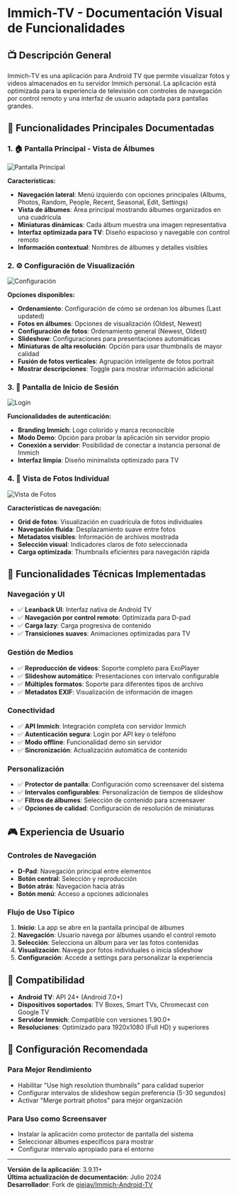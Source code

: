 # Immich-TV - Documentación Visual de Funcionalidades

## 📺 Descripción General

Immich-TV es una aplicación para Android TV que permite visualizar fotos y videos almacenados en tu servidor Immich personal. La aplicación está optimizada para la experiencia de televisión con controles de navegación por control remoto y una interfaz de usuario adaptada para pantallas grandes.

## 🎯 Funcionalidades Principales Documentadas

### 1. 🏠 Pantalla Principal - Vista de Álbumes

![Pantalla Principal](https://github.com/user-attachments/assets/af51aa91-f8ec-4e63-9c4e-9cc017913f30)

**Características:**
- **Navegación lateral**: Menú izquierdo con opciones principales (Albums, Photos, Random, People, Recent, Seasonal, Edit, Settings)
- **Vista de álbumes**: Área principal mostrando álbumes organizados en una cuadrícula
- **Miniaturas dinámicas**: Cada álbum muestra una imagen representativa
- **Interfaz optimizada para TV**: Diseño espacioso y navegable con control remoto
- **Información contextual**: Nombres de álbumes y detalles visibles

### 2. ⚙️ Configuración de Visualización

![Configuración](https://github.com/user-attachments/assets/ca3716d3-fe0c-4b65-99f3-a28ca508e28c)

**Opciones disponibles:**
- **Ordenamiento**: Configuración de cómo se ordenan los álbumes (Last updated)
- **Fotos en álbumes**: Opciones de visualización (Oldest, Newest)
- **Configuración de fotos**: Ordenamiento general (Newest, Oldest)
- **Slideshow**: Configuraciones para presentaciones automáticas
- **Miniaturas de alta resolución**: Opción para usar thumbnails de mayor calidad
- **Fusión de fotos verticales**: Agrupación inteligente de fotos portrait
- **Mostrar descripciones**: Toggle para mostrar información adicional

### 3. 🔐 Pantalla de Inicio de Sesión

![Login](https://github.com/user-attachments/assets/cbaf81b4-52ac-42ed-87bb-1602f515eca3)

**Funcionalidades de autenticación:**
- **Branding Immich**: Logo colorido y marca reconocible
- **Modo Demo**: Opción para probar la aplicación sin servidor propio
- **Conexión a servidor**: Posibilidad de conectar a instancia personal de Immich
- **Interfaz limpia**: Diseño minimalista optimizado para TV

### 4. 📸 Vista de Fotos Individual

![Vista de Fotos](https://github.com/user-attachments/assets/b27ab232-af4e-4fd2-bea2-f8aa73d11ba3)

**Características de navegación:**
- **Grid de fotos**: Visualización en cuadrícula de fotos individuales
- **Navegación fluida**: Desplazamiento suave entre fotos
- **Metadatos visibles**: Información de archivos mostrada
- **Selección visual**: Indicadores claros de foto seleccionada
- **Carga optimizada**: Thumbnails eficientes para navegación rápida

## 🚀 Funcionalidades Técnicas Implementadas

### Navegación y UI
- ✅ **Leanback UI**: Interfaz nativa de Android TV
- ✅ **Navegación por control remoto**: Optimizada para D-pad
- ✅ **Carga lazy**: Carga progresiva de contenido
- ✅ **Transiciones suaves**: Animaciones optimizadas para TV

### Gestión de Medios
- ✅ **Reproducción de videos**: Soporte completo para ExoPlayer
- ✅ **Slideshow automático**: Presentaciones con intervalo configurable
- ✅ **Múltiples formatos**: Soporte para diferentes tipos de archivo
- ✅ **Metadatos EXIF**: Visualización de información de imagen

### Conectividad
- ✅ **API Immich**: Integración completa con servidor Immich
- ✅ **Autenticación segura**: Login por API key o teléfono
- ✅ **Modo offline**: Funcionalidad demo sin servidor
- ✅ **Sincronización**: Actualización automática de contenido

### Personalización
- ✅ **Protector de pantalla**: Configuración como screensaver del sistema
- ✅ **Intervalos configurables**: Personalización de tiempos de slideshow
- ✅ **Filtros de álbumes**: Selección de contenido para screensaver
- ✅ **Opciones de calidad**: Configuración de resolución de miniaturas

## 🎮 Experiencia de Usuario

### Controles de Navegación
- **D-Pad**: Navegación principal entre elementos
- **Botón central**: Selección y reproducción
- **Botón atrás**: Navegación hacia atrás
- **Botón menú**: Acceso a opciones adicionales

### Flujo de Uso Típico
1. **Inicio**: La app se abre en la pantalla principal de álbumes
2. **Navegación**: Usuario navega por álbumes usando el control remoto
3. **Selección**: Selecciona un álbum para ver las fotos contenidas
4. **Visualización**: Navega por fotos individuales o inicia slideshow
5. **Configuración**: Accede a settings para personalizar la experiencia

## 📱 Compatibilidad

- **Android TV**: API 24+ (Android 7.0+)
- **Dispositivos soportados**: TV Boxes, Smart TVs, Chromecast con Google TV
- **Servidor Immich**: Compatible con versiones 1.90.0+
- **Resoluciones**: Optimizado para 1920x1080 (Full HD) y superiores

## 🔧 Configuración Recomendada

### Para Mejor Rendimiento
- Habilitar "Use high resolution thumbnails" para calidad superior
- Configurar intervalos de slideshow según preferencia (5-30 segundos)
- Activar "Merge portrait photos" para mejor organización

### Para Uso como Screensaver
- Instalar la aplicación como protector de pantalla del sistema
- Seleccionar álbumes específicos para mostrar
- Configurar intervalo apropiado para el entorno

---

**Versión de la aplicación**: 3.9.11+  
**Última actualización de documentación**: Julio 2024  
**Desarrollador**: Fork de [giejay/Immich-Android-TV](https://github.com/giejay/Immich-Android-TV)